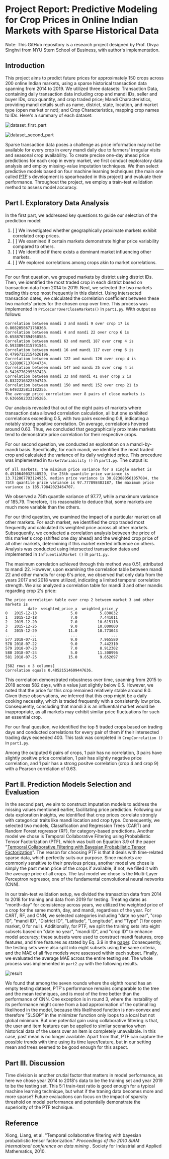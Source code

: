 # Project Report: Predictive Modeling for Crop Prices in Online Indian Markets with Sparse Historical Data

Note: This GitHub repository is a research project designed by Prof. Divya Singhvi from NYU Stern School of Business, with author's implementation.

## Introduction

This project aims to predict future prices for approximately 150 crops across 200 online Indian markets, using a sparse historical transaction data spanning from 2014 to 2019. We utilized three datasets: Transaction Data, containing daily transaction data including crop and mandi IDs, seller and buyer IDs, crop quantity, and crop traded price; Mandi Characteristics, providing mandi details such as name, district, state, location, and market type (open market or not); and Crop Characteristics, mapping crop names to IDs. Here's a summary of each dataset:

![dataset_first_part](https://github.com/yaodan-zhang/ptf-algo/blob/main/data1.png)

![dataset_second_part](https://github.com/yaodan-zhang/ptf-algo/blob/main/data2.png)

Sparse transaction data poses a challenge as price information may not be available for every crop in every mandi daily due to farmers' irregular visits and seasonal crop availability. To create precise one-day ahead price predictions for each crop in every market, we first conduct exploratory data analysis and employ missing-value imputation techniques. We then select predictive models based on four machine learning techniques (the main one called [PTF](https://www.cs.cmu.edu/~jgc/publication/PublicationPDF/Temporal_Collaborative_Filtering_With_Bayesian_Probabilidtic_Tensor_Factorization.pdf)'s development is spearheaded in this project) and evaluate their performance. Throughout the project, we employ a train-test validation method to assess model accuracy.

## Part I. Exploratory Data Analysis

In the first part, we addressed key questions to guide our selection of the prediction model:

1. [ ] We investigated whether geographically proximate markets exhibit correlated crop prices.
2. [ ] We examined if certain markets demonstrate higher price variability compared to others.
3. [ ] We identified if there exists a dominant market influencing other markets.
4. [ ] We explored correlations among crops akin to market correlations.

---

For our first question, we grouped markets by district using district IDs. Then, we identified the most traded crop in each district based on transaction data from 2014 to 2019. Next, we selected the two markets trading this crop most frequently in this district. Using intersected transaction dates, we calculated the correlation coefficient between these two markets' prices for the chosen crop over time. This process was implemented in `PriceCorrOverCloseMarkets()` in `part1.py`. With output as follows:

```
Correlation between mandi 3 and mandi 9 over crop 17 is 0.8082058671768368.
Correlation between mandi 4 and mandi 22 over crop 6 is 0.6588707894950585.
Correlation between mandi 63 and mandi 187 over crop 4 is 0.5933894315791544.
Correlation between mandi 16 and mandi 117 over crop 6 is 0.47967122154626196.
Correlation between mandi 122 and mandi 126 over crop 4 is 0.5288967137844734.
Correlation between mandi 147 and mandi 25 over crop 4 is 0.5426776295567428.
Correlation between mandi 33 and mandi 41 over crop 2 is 0.8322216322594749.
Correlation between mandi 150 and mandi 152 over crop 21 is 0.6493325813182255.
The average price correlation over 8 pairs of close markets is 0.6366582333395285.
```

Our analysis revealed that out of the eight pairs of markets where transaction data allowed correlation calculation, all but one exhibited correlations exceeding 0.5, with two pairs exceeding 0.8, indicating a notably strong positive correlation. On average, correlations hovered around 0.63. Thus, we concluded that geographically proximate markets tend to demonstrate price correlation for their respective crops.

For our second question, we conducted an exploration on a mandi-by-mandi basis. Specifically, for each mandi, we identified the most traded crop and calculated the variance of its daily weighted price. This procedure was implemented in `MarketVariability ()` in `part1.py`. The output is:

```
Of all markets, the minimum price variance for a single market is 0.4510640032548529, the 25th quantile price variance is 13.712867783124935, median price variance is 30.823880561057084, the 75th quantile price variance is 97.777898403187, the maximum price variance is 185.79842023464707.
```

We observed a 75th quantile variance of 97.77, while a maximum variance of 185.79. Therefore, it is reasonable to deduce that, some markets are much more variable than the others.

For our third question, we examined the impact of a particular market on all other markets. For each market, we identified the crop traded most frequently and calculated its weighted price across all other markets. Subsequently, we conducted a correlation analysis between the price of this market's crop (shifted one day ahead) and the weighted crop price of all other markets, determining if this market exerted influence on others. Analysis was conducted using intersected transaction dates and implemented in `InfluentialMarket ()` in `part1.py`.

The maximum correlation achieved through this method was 0.51, attributed to mandi 22. However, upon examining the correlation table between mandi 22 and other mandis for crop 6's price, we observed that only data from the years 2017 and 2018 were utilized, indicating a limited temporal correlation strength. We also analyzed a correlation table for mandi 3 and other mandis regarding crop 2's price:

```
The price correlation table over crop 2 between market 3 and other markets is
          date  weighted_price_x  weighted_price_y
0   2015-12-13               5.0          5.838832
1   2015-12-18               7.0          7.441011
2   2015-12-20               7.0         10.615118
3   2015-12-26               9.0         10.000000
4   2015-12-29              11.0         10.773043
..         ...               ...               ...
577 2018-07-21               9.0          7.965580
578 2018-07-22               9.0          7.442310
579 2018-07-23               7.0          8.912302
580 2018-07-24               5.0         11.300996
581 2018-07-25              15.0          9.652697

[582 rows x 3 columns]
Correlation equals 0.48521514609447636.
```

This correlation demonstrated robustness over time, spanning from 2015 to 2018 across 582 days, with a value just slightly below 0.5. However, we noted that the price for this crop remained relatively stable around 8.0. Given these observations, we inferred that this crop might be a daily cooking necessity, which is traded frequently with a consistently low price. Consequently, concluding that mandi 3 is an influential market would be inappropriate, as all markets may exhibit similar price fluctuations for such an essential crop.

For our final question, we identified the top 5 traded crops based on trading days and conducted correlations for every pair of them if their intersected trading days exceeded 400. This task was completed in `CropCorrelation ()` in `part1.py`.

Among the outputed 6 pairs of crops, 1 pair has no correlation, 3 pairs have slightly positive price correlation, 1 pair has slightly negative price correlation, and 1 pair has a strong positve correlation (crop 4 and crop 9) with a Pearson correlation of 0.63.

## Part II. Prediction Models Selection and Evaluation

In the second part, we aim to construct imputation models to address the missing values mentioned earlier, facilitating price prediction. Following our data exploration insights, we identified that crop prices correlate strongly with categorical traits like mandi location and crop type. Consequently, we selected two models, Classification and Regression Trees (CART) and Random Forest regressor (RF), for category-based predictions. Another model we chose is Temporal Collaborative Filtering using Probabilistic Tensor Factorization (PTF), which was built on Equation 3.9 of the paper "[Temporal Collaborative Filtering with Bayesian Probabilistic Tensor Factorization](https://www.cs.cmu.edu/~jgc/publication/PublicationPDF/Temporal_Collaborative_Filtering_With_Bayesian_Probabilidtic_Tensor_Factorization.pdf)". The reason for choosing PTF is that it deals with time-related sparse data, which perfectly suits our purpose. Since markets are commonly sensitive to their previous prices, another model we chose is simply the past mean price of the crops if available; if not, we filled it with the average price of all crops. The last model we chose is the Multi-Layer Perceptron regressor, one of the fundamental convolutional neural networks (CNN).

In our train-test validation setup, we divided the transaction data from 2014 to 2018 for training and data from 2019 for testing. Treating dates as "month-day" for consistency across years, we utilized the weighted price of a crop for the same month, day, and mandi, regardless of the year. For CART, RF, and CNN, we selected categories including "date no year", "crop ID", "mandi ID", "District ID", "Latitude", "Longitude", and "Type" (1 for open market, 0 for null). Additionally, for PTF, we split the training sets into eight subsets based on "date no year", "mandi ID", and "crop ID" to enhance model accuracy; these subsets were used to construct mandi features, crop features, and time features as stated by Eq. 3.9 in the [paper](https://www.cs.cmu.edu/~jgc/publication/PublicationPDF/Temporal_Collaborative_Filtering_With_Bayesian_Probabilidtic_Tensor_Factorization.pdf). Consequently, the testing sets were also split into eight subsets using the same criteria, and the MAE of all five models were assessed within each subset. Finally, we evaluated the average MAE across the entire testing set. The whole process was implemented in `part2.py` with the following results.

![result](https://github.com/yaodan-zhang/ptf-algo/blob/main/result.png)

We found that among the seven rounds where the eighth round has an empty testing dataset, PTF's performance remains comparable to the tree and the mean techniques, and is most of the time better than the performance of CNN. One exception is in round 3, where the instability of its performance might come from a bad approximation of the optimal log likelihood in the model, because this likelihood function is non-convex and therefore ”SLSQP” in the minimizer function only loops to a local but not global minimum. But one potential gain using collaborative filtering is that, the user and item features can be applied to similar scenarios when historical data of the users over an item is completely unavailable. In this case, past mean is no longer available. Apart from that, PTF can capture the possible trends with time using its time layer/feature, but in our setting mean and trees seemed to be good enough for this aspect.

## Part III. Discussion

Time division is another crutial factor that matters in model performance, as here we chose year 2014 to 2018's data to be the training set and year 2019 to be the testing set. This 5:1 train-test ratio is good enough for a typical machine learning technique, but what if the traning data becomes more and more sparse? Future evaluations can focus on the impact of sparsity threshold on model performance and potentially demonstrate the superiority of the PTF technique.

## Reference

Xiong, Liang, et al. "Temporal collaborative filtering with bayesian probabilistic tensor factorization."  *Proceedings of the 2010 SIAM international conference on data mining* . Society for Industrial and Applied Mathematics, 2010.

